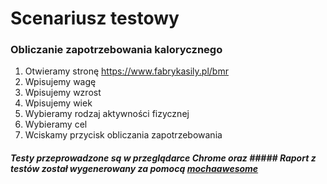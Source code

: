# Scenariusz testowy

### Obliczanie zapotrzebowania kalorycznego

1.  Otwieramy stronę https://www.fabrykasily.pl/bmr
2.  Wpisujemy wagę
3.  Wpisujemy wzrost
4.  Wpisujemy wiek
5.  Wybieramy rodzaj aktywności fizycznej
6.  Wybieramy cel
7.  Wciskamy przycisk obliczania zapotrzebowania

##### Testy przeprowadzone są w przeglądarce Chrome oraz ##### Raport z testów został wygenerowany za pomocą [mochaawesome](https://www.npmjs.com/package/mochawesome-report-generator)
